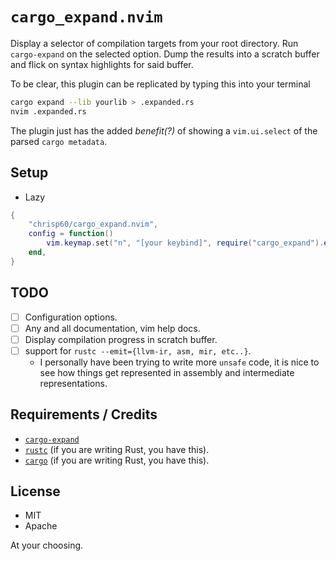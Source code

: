 # `cargo_expand.nvim`

Display a selector of compilation targets from your root directory. Run `cargo-expand`
on the selected option. Dump the results into a scratch buffer and flick on syntax
highlights for said buffer.

To be clear, this plugin can be replicated by typing this into your terminal

```bash
cargo expand --lib yourlib > .expanded.rs
nvim .expanded.rs
```

The plugin just has the added _benefit(?)_ of showing a `vim.ui.select` of the parsed
`cargo metadata`.

## Setup

- Lazy

```lua
{
    "chrisp60/cargo_expand.nvim",
    config = function()
        vim.keymap.set("n", "[your keybind]", require("cargo_expand").expand)
    end,
}
```

## TODO

- [ ] Configuration options.
- [ ] Any and all documentation, vim help docs.
- [ ] Display compilation progress in scratch buffer.
- [ ] support for `rustc --emit={llvm-ir, asm, mir, etc..}`.
  - I personally have been trying to write more `unsafe` code, it is nice to see
    how things get represented in assembly and intermediate representations.

## Requirements / Credits

- [`cargo-expand`](https://github.com/dtolnay/cargo-expand)
- [`rustc`](https://github.com/rust-lang/rust) (if you are writing Rust, you have this).
- [`cargo`](https://github.com/rust-lang/cargo/tree/master) (if you are writing Rust, you have this).

## License

- MIT
- Apache

At your choosing.
